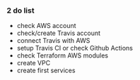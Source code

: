 ### 2 do list

- check AWS account
- check/create Travis account
- connect Travis with AWS
- setup Travis CI or check Github Actions
- check Terraform AWS modules
- create VPC
- create first services
